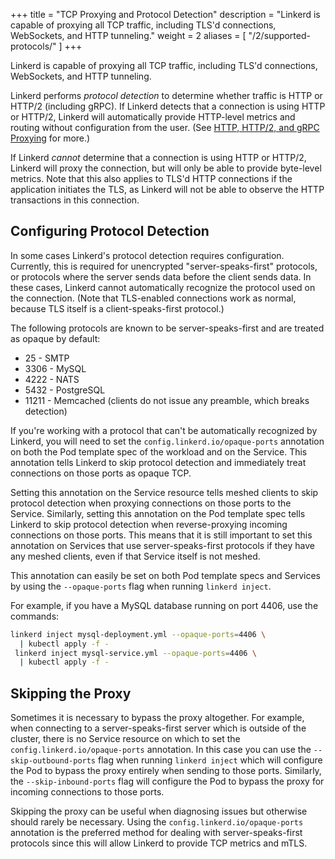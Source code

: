 +++
title = "TCP Proxying and Protocol Detection"
description = "Linkerd is capable of proxying all TCP traffic, including TLS'd connections, WebSockets, and HTTP tunneling."
weight = 2
aliases = [
  "/2/supported-protocols/"
]
+++

Linkerd is capable of proxying all TCP traffic, including TLS'd connections,
WebSockets, and HTTP tunneling.

Linkerd performs *protocol detection* to determine whether traffic is HTTP or
HTTP/2 (including gRPC). If Linkerd detects that a connection is using HTTP or
HTTP/2, Linkerd will automatically provide HTTP-level metrics and routing
without configuration from the user. (See
[HTTP, HTTP/2, and gRPC Proxying](../http-grpc/) for more.)

If Linkerd *cannot* determine that a connection is using HTTP or HTTP/2, Linkerd
will proxy the connection, but will only be able to provide byte-level metrics.
Note that this also applies to TLS'd HTTP connections if the application
initiates the TLS, as Linkerd will not be able to observe the HTTP transactions
in this connection.

## Configuring Protocol Detection

In some cases Linkerd's protocol detection requires configuration. Currently,
this is required for unencrypted "server-speaks-first" protocols, or protocols
where the server sends data before the client sends data. In these cases,
Linkerd cannot automatically recognize the protocol used on the connection.
(Note that TLS-enabled connections work as normal, because TLS itself is a
client-speaks-first protocol.)

The following protocols are known to be server-speaks-first and are treated as
opaque by default:

* 25   - SMTP
* 3306 - MySQL
* 4222 - NATS
* 5432 - PostgreSQL
* 11211 - Memcached (clients do not issue any preamble, which breaks detection)

If you're working with a protocol that can't be automatically recognized by
Linkerd, you will need to set the `config.linkerd.io/opaque-ports` annotation on
both the Pod template spec of the workload and on the Service.  This annotation
tells Linkerd to skip protocol detection and immediately treat connections on
those ports as opaque TCP.  

Setting this annotation on the Service resource tells meshed clients to skip
protocol detection when proxying connections on those ports to the Service.
Similarly, setting this annotation on the Pod template spec tells Linkerd to skip
protocol detection when reverse-proxying incoming connections on those ports.
This means that it is still important to set this annotation on Services that use
server-speaks-first protocols if they have any meshed clients, even if that
Service itself is not meshed.

This annotation can easily be set on both Pod template specs and Services by
using the `--opaque-ports` flag when running `linkerd inject`.

For example, if you have a MySQL database running on port 4406, use the
commands:

```bash
linkerd inject mysql-deployment.yml --opaque-ports=4406 \
  | kubectl apply -f -
 linkerd inject mysql-service.yml --opaque-ports=4406 \
  | kubectl apply -f -
```

## Skipping the Proxy

Sometimes it is necessary to bypass the proxy altogether.  For example, when
connecting to a server-speaks-first server which is outside of the cluster,
there is no Service resource on which to set the
`config.linkerd.io/opaque-ports` annotation.  In this case you can use the
`--skip-outbound-ports` flag when running `linkerd inject` which will configure
the Pod to bypass the proxy entirely when sending to those ports.  Similarly,
the `--skip-inbound-ports` flag will configure the Pod to bypass the proxy for
incoming connections to those ports.

Skipping the proxy can be useful when diagnosing issues but otherwise should
rarely be necessary.  Using the `config.linkerd.io/opaque-ports` annotation is
the preferred method for dealing with server-speaks-first protocols since this
will allow Linkerd to provide TCP metrics and mTLS.
